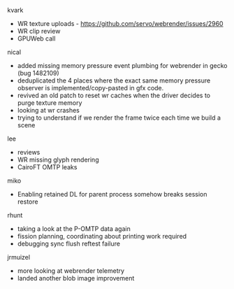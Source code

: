 kvark
  * WR texture uploads - https://github.com/servo/webrender/issues/2960
  * WR clip review
  * GPUWeb call

nical
  * added missing memory pressure event plumbing for webrender in gecko (bug 1482109)
  * deduplicated the 4 places where the exact same memory pressure observer is implemented/copy-pasted in gfx code.
  * revived an old patch to reset wr caches when the driver decides to purge texture memory
  * looking at wr crashes
  * trying to understand if we render the frame twice each time we build a scene

lee
  * reviews
  * WR missing glyph rendering
  * CairoFT OMTP leaks

miko
  * Enabling retained DL for parent process somehow breaks session restore

rhunt
  * taking a look at the P-OMTP data again
  * fission planning, coordinating about printing work required
  * debugging sync flush reftest failure

jrmuizel
  * more looking at webrender telemetry
  * landed another blob image improvement
